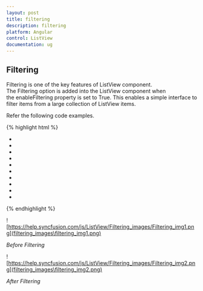 ```yaml
---
layout: post
title: filtering
description: filtering
platform: Angular
control: ListView
documentation: ug
---
```


## Filtering

Filtering is one of the key features of ListView component. The Filtering option is added into the ListView component when the enableFiltering property is set to True. This enables a simple interface to filter items from a large collection of ListView items.

Refer the following code examples.

{% highlight html %}

<div style="width:400px;">
    <ej-listview headertitle="List Items" enableFiltering="true">
        <ul>
            <li data-ej-text="Artwork"></li>
            <li data-ej-text="Abstract"></li>
            <li data-ej-text="2 Acrylic Mediums"></li>
            <li data-ej-text="Creative Acrylic"></li>
            <li data-ej-text="Modern Painting"></li>
            <li data-ej-text="Canvas Art"></li>
            <li data-ej-text="Black white"></li>
            <li data-ej-text="Children"></li>
            <li data-ej-text="Preschool Crafts"></li>
            <li data-ej-text="School-age Crafts"></li>
        </ul>
    </ej-listview>
</div>

{% endhighlight %}

![https://help.syncfusion.com/js/ListView/Filtering_images/Filtering_img1.png](filtering_images\filtering_img1.png)

_Before Filtering_

![https://help.syncfusion.com/js/ListView/Filtering_images/Filtering_img2.png](filtering_images\filtering_img2.png)

_After Filtering_

